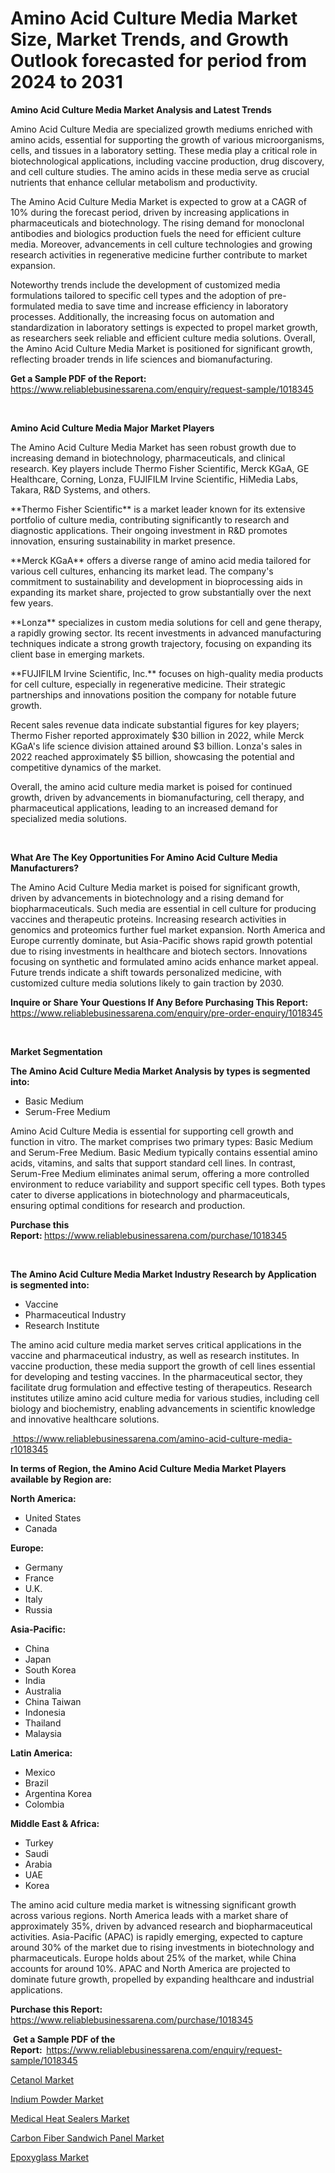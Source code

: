 <p><h1>Amino Acid Culture Media Market Size, Market Trends, and Growth Outlook forecasted for period from 2024 to 2031</h1></p><p><strong>Amino Acid Culture Media Market Analysis and Latest Trends</strong></p>
<p><p>Amino Acid Culture Media are specialized growth mediums enriched with amino acids, essential for supporting the growth of various microorganisms, cells, and tissues in a laboratory setting. These media play a critical role in biotechnological applications, including vaccine production, drug discovery, and cell culture studies. The amino acids in these media serve as crucial nutrients that enhance cellular metabolism and productivity.</p><p>The Amino Acid Culture Media Market is expected to grow at a CAGR of 10% during the forecast period, driven by increasing applications in pharmaceuticals and biotechnology. The rising demand for monoclonal antibodies and biologics production fuels the need for efficient culture media. Moreover, advancements in cell culture technologies and growing research activities in regenerative medicine further contribute to market expansion. </p><p>Noteworthy trends include the development of customized media formulations tailored to specific cell types and the adoption of pre-formulated media to save time and increase efficiency in laboratory processes. Additionally, the increasing focus on automation and standardization in laboratory settings is expected to propel market growth, as researchers seek reliable and efficient culture media solutions. Overall, the Amino Acid Culture Media Market is positioned for significant growth, reflecting broader trends in life sciences and biomanufacturing.</p></p>
<p><strong>Get a Sample PDF of the Report:&nbsp;</strong> <a href="https://www.reliablebusinessarena.com/enquiry/request-sample/1018345">https://www.reliablebusinessarena.com/enquiry/request-sample/1018345</a></p>
<p>&nbsp;</p>
<p><strong>Amino Acid Culture Media Major Market Players</strong></p>
<p><p>The Amino Acid Culture Media Market has seen robust growth due to increasing demand in biotechnology, pharmaceuticals, and clinical research. Key players include Thermo Fisher Scientific, Merck KGaA, GE Healthcare, Corning, Lonza, FUJIFILM Irvine Scientific, HiMedia Labs, Takara, R&D Systems, and others.</p><p>**Thermo Fisher Scientific** is a market leader known for its extensive portfolio of culture media, contributing significantly to research and diagnostic applications. Their ongoing investment in R&D promotes innovation, ensuring sustainability in market presence.</p><p>**Merck KGaA** offers a diverse range of amino acid media tailored for various cell cultures, enhancing its market lead. The company's commitment to sustainability and development in bioprocessing aids in expanding its market share, projected to grow substantially over the next few years.</p><p>**Lonza** specializes in custom media solutions for cell and gene therapy, a rapidly growing sector. Its recent investments in advanced manufacturing techniques indicate a strong growth trajectory, focusing on expanding its client base in emerging markets.</p><p>**FUJIFILM Irvine Scientific, Inc.** focuses on high-quality media products for cell culture, especially in regenerative medicine. Their strategic partnerships and innovations position the company for notable future growth.</p><p>Recent sales revenue data indicate substantial figures for key players; Thermo Fisher reported approximately $30 billion in 2022, while Merck KGaA's life science division attained around $3 billion. Lonza's sales in 2022 reached approximately $5 billion, showcasing the potential and competitive dynamics of the market.</p><p>Overall, the amino acid culture media market is poised for continued growth, driven by advancements in biomanufacturing, cell therapy, and pharmaceutical applications, leading to an increased demand for specialized media solutions.</p></p>
<p>&nbsp;</p>
<p><strong>What Are The Key Opportunities For Amino Acid Culture Media Manufacturers?</strong></p>
<p><p>The Amino Acid Culture Media market is poised for significant growth, driven by advancements in biotechnology and a rising demand for biopharmaceuticals. Such media are essential in cell culture for producing vaccines and therapeutic proteins. Increasing research activities in genomics and proteomics further fuel market expansion. North America and Europe currently dominate, but Asia-Pacific shows rapid growth potential due to rising investments in healthcare and biotech sectors. Innovations focusing on synthetic and formulated amino acids enhance market appeal. Future trends indicate a shift towards personalized medicine, with customized culture media solutions likely to gain traction by 2030.</p></p>
<p><strong>Inquire or Share Your Questions If Any Before Purchasing This Report:</strong> <a href="https://www.reliablebusinessarena.com/enquiry/pre-order-enquiry/1018345">https://www.reliablebusinessarena.com/enquiry/pre-order-enquiry/1018345</a></p>
<p>&nbsp;</p>
<p><strong>Market Segmentation</strong></p>
<p><strong>The Amino Acid Culture Media Market Analysis by types is segmented into:</strong></p>
<p><ul><li>Basic Medium</li><li>Serum-Free Medium</li></ul></p>
<p><p>Amino Acid Culture Media is essential for supporting cell growth and function in vitro. The market comprises two primary types: Basic Medium and Serum-Free Medium. Basic Medium typically contains essential amino acids, vitamins, and salts that support standard cell lines. In contrast, Serum-Free Medium eliminates animal serum, offering a more controlled environment to reduce variability and support specific cell types. Both types cater to diverse applications in biotechnology and pharmaceuticals, ensuring optimal conditions for research and production.</p></p>
<p><strong>Purchase this Report:&nbsp;</strong><a href="https://www.reliablebusinessarena.com/purchase/1018345">https://www.reliablebusinessarena.com/purchase/1018345</a></p>
<p>&nbsp;</p>
<p><strong>The Amino Acid Culture Media Market Industry Research by Application is segmented into:</strong></p>
<p><ul><li>Vaccine</li><li>Pharmaceutical Industry</li><li>Research Institute</li></ul></p>
<p><p>The amino acid culture media market serves critical applications in the vaccine and pharmaceutical industry, as well as research institutes. In vaccine production, these media support the growth of cell lines essential for developing and testing vaccines. In the pharmaceutical sector, they facilitate drug formulation and effective testing of therapeutics. Research institutes utilize amino acid culture media for various studies, including cell biology and biochemistry, enabling advancements in scientific knowledge and innovative healthcare solutions.</p></p>
<p><a href="https://www.reliablebusinessarena.com/amino-acid-culture-media-r1018345">&nbsp;https://www.reliablebusinessarena.com/amino-acid-culture-media-r1018345</a></p>
<p><strong>In terms of Region, the Amino Acid Culture Media Market Players available by Region are:</strong></p>
<p>
    <p> <strong> North America: </strong>
        <ul>
            <li>United States</li>
            <li>Canada</li>
        </ul>
        </p> 
    <p> <strong> Europe: </strong>
        <ul>
            <li>Germany</li>
            <li>France</li>
            <li>U.K.</li>
            <li>Italy</li>
            <li>Russia</li>
        </ul>
        </p> 
    <p> <strong> Asia-Pacific: </strong>
        <ul>
            <li>China</li>
            <li>Japan</li>
            <li>South Korea</li>
            <li>India</li>
            <li>Australia</li>
            <li>China Taiwan</li>
            <li>Indonesia</li>
            <li>Thailand</li>
            <li>Malaysia</li>
        </ul>
        </p> 
    <p> <strong> Latin America: </strong>
        <ul>
            <li>Mexico</li>
            <li>Brazil</li>
            <li>Argentina Korea</li>
            <li>Colombia</li>
        </ul>
        </p> 
    <p> <strong> Middle East & Africa: </strong>
        <ul>
            <li>Turkey</li>
            <li>Saudi</li>
            <li>Arabia</li>
            <li>UAE</li>
            <li>Korea</li>
        </ul>
    </p>
    </p>
<p><p>The amino acid culture media market is witnessing significant growth across various regions. North America leads with a market share of approximately 35%, driven by advanced research and biopharmaceutical activities. Asia-Pacific (APAC) is rapidly emerging, expected to capture around 30% of the market due to rising investments in biotechnology and pharmaceuticals. Europe holds about 25% of the market, while China accounts for around 10%. APAC and North America are projected to dominate future growth, propelled by expanding healthcare and industrial applications.</p></p>
<p><strong>Purchase this Report: </strong><a href="https://www.reliablebusinessarena.com/purchase/1018345">https://www.reliablebusinessarena.com/purchase/1018345</a></p>
<p>&nbsp;<strong>Get a Sample PDF of the Report:&nbsp;&nbsp;</strong><a href="https://www.reliablebusinessarena.com/enquiry/request-sample/1018345">https://www.reliablebusinessarena.com/enquiry/request-sample/1018345</a></p>
<p><strong></strong></p>
<p><p><a href="https://www.linkedin.com/pulse/market-forecast-global-cetanol-trends-impact-analysis-atvpe?trackingId=ujxggCr0TFG8EGLUatjgDg%3D%3D">Cetanol Market</a></p><p><a href="https://issuu.com/reportprime-2/docs/indium-powder-market-size-2030.pptx_d748d8db40a5bf">Indium Powder Market</a></p><p><a href="https://medium.com/@richard_ellings/global-medical-heat-sealers-market-opportunities-and-forecast-for-period-from-2024-to-2031-a11cadc7020b">Medical Heat Sealers Market</a></p><p><a href="https://issuu.com/reportprime-2/docs/carbon-fiber-sandwich-panel-market-_7f64cc38966689">Carbon Fiber Sandwich Panel Market</a></p><p><a href="https://medium.com/@leneciacharles/the-epoxyglass-market-decisions-are-mostly-driven-by-resource-optimization-and-cost-effectiveness-ba2346f4fdab">Epoxyglass Market</a></p></p>